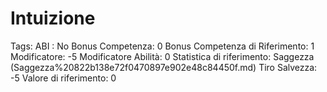 # Intuizione

Tags: ABI
: No
Bonus Competenza: 0
Bonus Competenza di Riferimento: 1
Modificatore: -5
Modificatore  Abilità: 0
Statistica di riferimento: Saggezza (Saggezza%20822b138e72f0470897e902e48c84450f.md)
Tiro Salvezza: -5
Valore di riferimento: 0